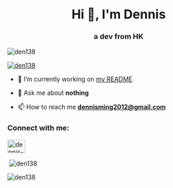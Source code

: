 <h1 align="center">Hi 👋, I'm Dennis</h1>
<h3 align="center">a dev from HK</h3>

<p align="left"> <img src="https://komarev.com/ghpvc/?username=den138&label=Profile%20views&color=0e75b6&style=flat" alt="den138" /> </p>

<p align="left"> <a href="https://github.com/ryo-ma/github-profile-trophy"><img src="https://github-profile-trophy.vercel.app/?username=den138" alt="den138" /></a> </p>

- 🔭 I’m currently working on [my README](https://github.com/den138/den138)

- 💬 Ask me about **nothing**

- 📫 How to reach me **dennisming2012@gmail.com**

<h3 align="left">Connect with me:</h3>
<p align="left">
<a href="https://linkedin.com/in/dennis-ccm" target="blank"><img align="center" src="https://raw.githubusercontent.com/rahuldkjain/github-profile-readme-generator/master/src/images/icons/Social/linked-in-alt.svg" alt="dennis-ccm" height="30" width="40" /></a>
</p>

<p>&nbsp;<img align="center" src="https://github-readme-stats.vercel.app/api?username=den138&show_icons=true&locale=en" alt="den138" /></p>

<p><img align="center" src="https://github-readme-streak-stats.herokuapp.com/?user=den138&" alt="den138" /></p>

